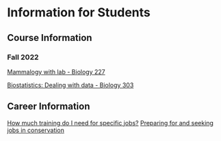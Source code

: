# Information for Students

## Course Information

### Fall 2022
[Mammalogy with lab - Biology 227](/Fall2022/Mammalogy.md)

[Biostatistics: Dealing with data - Biology 303](/Fall2022/Biostats.md)

## Career Information
[How much training do I need for specific jobs?](/how_much_school.md)
[Preparing for and seeking jobs in conservation](/finding-jobs.md)
